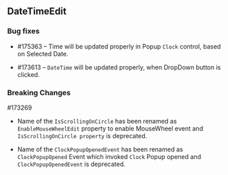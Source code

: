 ## DateTimeEdit

### Bug fixes


* \#175363 – Time will be updated properly in Popup `Clock` control, based on Selected Date.

* \#173613 – `DateTime` will be updated properly, when DropDown button is clicked. 


### Breaking Changes

\#173269 

*    Name of the `IsScrollingOnCircle` has been renamed as `EnableMouseWheelEdit` property to enable MouseWheel event and `IsScrollingOnCircle property` is deprecated.

*    Name of the `ClockPopupOpenedEvent` has been renamed as `ClockPopupOpened` Event which invoked `Clock` Popup opened and `ClockPopupOpenedEvent` is deprecated.